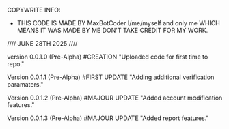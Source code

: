 COPYWRITE INFO: 
* THIS CODE IS MADE BY MaxBotCoder I/me/myself and only me WHICH MEANS IT WAS MADE BY ME DON'T TAKE CREDIT FOR MY WORK. 

//// JUNE 28TH 2025 ////

version 0.0.1.0 (Pre-Alpha) #CREATION "Uploaded code for first time to repo."

Version 0.0.1.1 (Pre-Alpha) #FIRST UPDATE "Adding additional verification paramaters."

Version 0.0.1.2 (Pre-Alpha) #MAJOUR UPDATE "Added account modification features."

Version 0.0.1.3 (Pre-Alpha) #MAJOUR UPDATE "Added report features."
